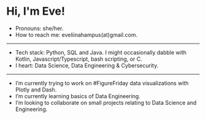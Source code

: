 # Hi, I'm Eve!

-  Pronouns: she/her.
-  How to reach me: eveliinahampus(at)gmail.com.
---
-  Tech stack: Python, SQL and Java. I might occasionally dabble with Kotlin, Javascript/Typescript, bash scripting, or C.   
-  I heart: Data Science, Data Engineering & Cybersecurity.
---
-  I’m currently trying to work on #FigureFriday data visualizations with Plotly and Dash.
-  I’m currently learning basics of Data Engineering.
-  I’m looking to collaborate on small projects relating to Data Science and Engineering.
